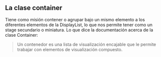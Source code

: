 ## La clase container

Tiene como misión contener o agrupar bajo un mismo elemento a los diferentes elementos de la DisplayList, lo que nos permite tener como un stage secundario o miniatura.
Lo que dice la documentación acerca de la clase Container:

>	Un contenedor es una lista de visualización encajable que le permite trabajar con elementos de visualización compuesto.
